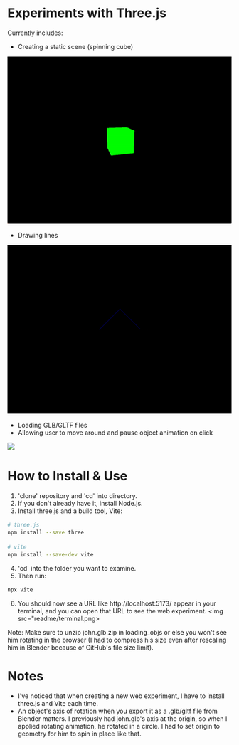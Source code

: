 # Experiments with Three.js

Currently includes:
- Creating a static scene (spinning cube)

<img src="readme/creatingscene.gif" width=600px>

- Drawing lines

<img src="readme/lines.png" width=600px>

- Loading GLB/GLTF files  
- Allowing user to move around and pause object animation on click

<img src="readme/addingobj.gif" width=600px>

# How to Install & Use

1. 'clone' repository and 'cd' into directory.
2. If you don't already have it, install Node.js.
3. Install three.js and a build tool, Vite:
```bash
# three.js
npm install --save three

# vite
npm install --save-dev vite
```
4. 'cd' into the folder you want to examine.
5. Then run:
```bash
npx vite
```
6. You should now see a URL like http://localhost:5173/ appear in your terminal, and you can open that URL to see the web experiment.
<img src="readme/terminal.png>

Note: Make sure to unzip john.glb.zip in loading_objs or else you won't see him rotating in the browser (I had to compress his size even after rescaling him in Blender because of GitHub's file size limit).
# Notes

- I've noticed that when creating a new web experiment, I have to install three.js and Vite each time.
- An object's axis of rotation when you export it as a .glb/gltf file from Blender matters. I previously had john.glb's axis at the origin, so when I applied rotating animation, he rotated in a circle. I had to set origin to geometry for him to spin in place like that. 
